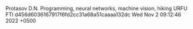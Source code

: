 Protasov D.N.
Programming, neural networks, machine vision, hiking
URFU FTI
d456d6036167917f6fd2cc31a68a51caaaa132dc
Wed Nov 2 09:12:46 2022 +0500
